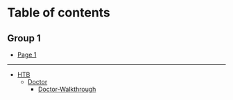 # Table of contents

## Group 1

* [Page 1](README.md)

***

* [HTB](htb/README.md)
  * [Doctor](htb/doctor/README.md)
    * [Doctor-Walkthrough](HTB/Doctor/Doctor-Walkthrough.md)
